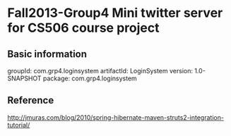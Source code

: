 Fall2013-Group4 Mini twitter server for CS506 course project
============================================

## Basic information
groupId: com.grp4.loginsystem
artifactId: LoginSystem
version: 1.0-SNAPSHOT
package: com.grp4.loginsystem

## Reference
http://jmuras.com/blog/2010/spring-hibernate-maven-struts2-integration-tutorial/
